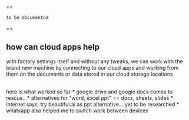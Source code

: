 ==
```
to be documented
```

==

## how can cloud apps help
with factory settings itself and without any tweaks,
we can work with the brand new machine by connecting to our cloud apps and working from them on the documents or data stored in our cloud storage locations

<br/>
here is what worked so far
* google drive and google docs comes to rescue.. 
* alternatives for "word, excel ppt" == docs, sheets, slides
* internet says, try beautiful.ai as ppt alternative... yet to be researched 
* whatsapp also helped me to switch work between devices

